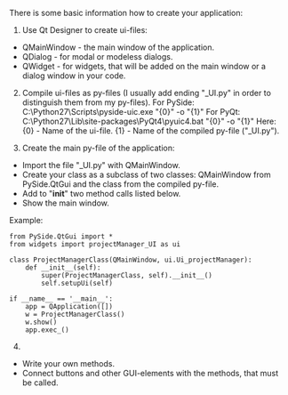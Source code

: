 There is some basic information how to create your application:

1. Use Qt Designer to create ui-files:
- QMainWindow - the main window of the application.
- QDialog - for modal or modeless dialogs.
- QWidget - for widgets, that will be added on the main window or a dialog window in your code.

2. Compile ui-files as py-files (I usually add ending "_UI.py" in order to distinguish them from my py-files).
For PySide:
	C:\Python27\Scripts\pyside-uic.exe "{0}" -o "{1}"
For PyQt:
	C:\Python27\Lib\site-packages\PyQt4\pyuic4.bat "{0}" -o "{1}"
Here:
{0} - Name of the ui-file.
{1} - Name of the compiled py-file ("_UI.py").

3. Create the main py-file of the application:
-	Import the file "_UI.py" with QMainWindow.
-	Create your class as a subclass of two classes: QMainWindow from PySide.QtGui and the class from the compiled py-file.
-	Add to "__init__" two method calls listed below.
-	Show the main window.

Example:

	from PySide.QtGui import *
	from widgets import projectManager_UI as ui
	
	class ProjectManagerClass(QMainWindow, ui.Ui_projectManager):
		def __init__(self):
			super(ProjectManagerClass, self).__init__()
			self.setupUi(self)
	
	if __name__ == '__main__':
		app = QApplication([])
		w = ProjectManagerClass()
		w.show()
		app.exec_()


4. 
-	Write your own methods.
-	Connect buttons and other GUI-elements with the methods, that must be called.